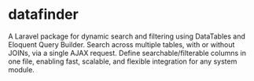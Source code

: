 # datafinder
A Laravel package for dynamic search and filtering using DataTables and Eloquent Query Builder. Search across multiple tables, with or without JOINs, via a single AJAX request. Define searchable/filterable columns in one file, enabling fast, scalable, and flexible integration for any system module.
